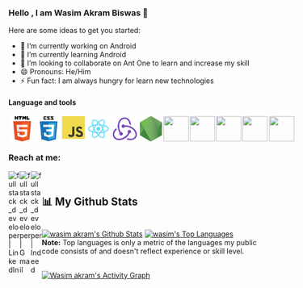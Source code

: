 ### Hello , I am Wasim Akram Biswas 👋



Here are some ideas to get you started:

- 🔭 I’m currently working on Android 
- 🌱 I’m currently learning Android
- 👯 I’m looking to collaborate on Ant One to learn and increase my skill
- 😄 Pronouns: He/Him
- ⚡ Fun fact: I am always hungry for learn new technologies
 

#### Language and tools
<div style="display:flex; flex-direction:row;">
<img style="margin-left:2px" src="https://raw.githubusercontent.com/github/explore/80688e429a7d4ef2fca1e82350fe8e3517d3494d/topics/html/html.png" width="50" height="50"/>
<img style="margin-left:2px" src="https://raw.githubusercontent.com/github/explore/80688e429a7d4ef2fca1e82350fe8e3517d3494d/topics/css/css.png" width="50" height="50"/>
 <img style="margin-left:2px" src="https://raw.githubusercontent.com/github/explore/80688e429a7d4ef2fca1e82350fe8e3517d3494d/topics/javascript/javascript.png" width="45" height="45"/>
 <img style="margin-left:2px" src="https://raw.githubusercontent.com/github/explore/80688e429a7d4ef2fca1e82350fe8e3517d3494d/topics/react/react.png" width="50" height="50"/>
 <img style="margin-left:2px" src="https://raw.githubusercontent.com/github/explore/80688e429a7d4ef2fca1e82350fe8e3517d3494d/topics/redux/redux.png" width="50" height="50"/>
 <img style="margin-left:2px" src="https://raw.githubusercontent.com/github/explore/80688e429a7d4ef2fca1e82350fe8e3517d3494d/topics/nodejs/nodejs.png" width="50" height="50"/>
 <img src="https://cdn.worldvectorlogo.com/logos/postgresql.svg" width="50" height="50"/>
 <img style="margin-left:2px" src="https://cdn.worldvectorlogo.com/logos/mongodb.svg" width="50" height="50"/>
 <img style="margin-left:2px" src="https://cdn.worldvectorlogo.com/logos/java.svg" width="50" height="50"/>
 <img style="margin-left:2px" src="https://upload.wikimedia.org/wikipedia/commons/archive/3/35/20190417225046%21The_C_Programming_Language_logo.svg" width="50" height="50"/>
 <img style="margin-left:3px" src="https://cdn.worldvectorlogo.com/logos/git-icon.svg" width="50" height="50"/>
</div>

### Reach at me:
[<img align="left" alt="fullstack_developer | LinkedIn" width="22px" src="https://cdn.jsdelivr.net/npm/simple-icons@v3/icons/linkedin.svg" />](https://www.linkedin.com/in/wasim-akram-biswas-753b77204/)
[<img align="left" alt="fullstack_developer | Gmail" width="22px" src="https://cdn.jsdelivr.net/npm/simple-icons@v3/icons/gmail.svg" />](mailto:wasimakram15185@gmail.com)
[<img align="left" alt="fullstack_developer | Indeed" width="22px" src="https://cdn.jsdelivr.net/npm/simple-icons@v3/icons/indeed.svg" />](https://my.indeed.com/p/wasima-9gx00ln/profile)
 <br/>
 
## 📊 My Github Stats

  <br/>
    <a href="https://github.com/wasim15185/github-readme-stats"><img alt="wasim akram's Github Stats" src="https://github-readme-stats.vercel.app/api?username=wasim15185&show_icons=true&count_private=true&theme=react&hide_border=true&bg_color=0D1117" /></a>
  <a href="https://github.com/wasim15185/github-readme-stats"><img alt="wasim's Top Languages" src="https://github-readme-stats.vercel.app/api/top-langs/?username=wasim15185&langs_count=8&count_private=true&layout=compact&theme=react&hide_border=true&bg_color=0D1117" /></a>
  <br/>
  <b>Note:</b> Top languages is only a metric of the languages my public code consists of and doesn't reflect experience or skill level.


<br/>
<br/>

<a href="https://github.com/wasim15185/github-readme-activity-graph"><img alt="Wasim akram's Activity Graph" src="https://activity-graph.herokuapp.com/graph?username=wasim15185&bg_color=0D1117&color=5BCDEC&line=5BCDEC&point=FFFFFF&hide_border=true" /></a>

<br/>
<br/>
